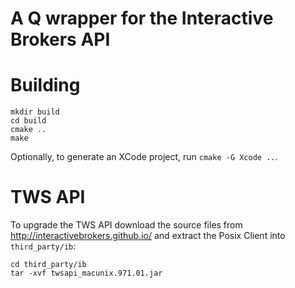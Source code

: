 # A Q wrapper for the Interactive Brokers API

# Building
````
mkdir build
cd build
cmake ..
make
````
Optionally, to generate an XCode project, run `cmake -G Xcode ..`.

# TWS API
To upgrade the TWS API download the source files from http://interactivebrokers.github.io/ and extract the Posix Client into `third_party/ib`:
````
cd third_party/ib
tar -xvf twsapi_macunix.971.01.jar
````
